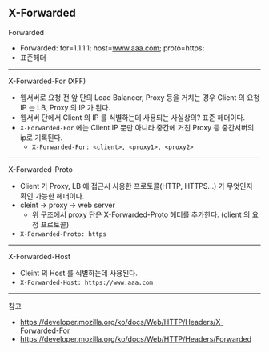 ## X-Forwarded

Forwarded
- Forwarded: for=1.1.1.1; host=www.aaa.com; proto=https;
- 표준헤더

---

X-Forwarded-For (XFF)
- 웹서버로 요청 전 앞 단의 Load Balancer, Proxy 등을 거치는 경우 Client 의 요청 IP 는 LB, Proxy 의 IP 가 된다.
- 웹서버 단에서 Client 의 IP 를 식별하는데 사용되는 사실상의? 표준 헤더이다.
- `X-Forwarded-For` 에는 Client IP 뿐만 아니라 중간에 거친 Proxy 등 중간서버의 ip로 기록된다.
  - `X-Forwarded-For: <client>, <proxy1>, <proxy2>`

---

X-Forwarded-Proto
- Client 가 Proxy, LB 에 접근시 사용한 프로토콜(HTTP, HTTPS...) 가 무엇인지 확인 가능한 헤더이다.
- cleint -> proxy -> web server
  - 위 구조에서 proxy 단은 X-Forwarded-Proto 헤더를 추가한다. (client 의 요청 프로토콜)
- `X-Forwarded-Proto: https`

---

X-Forwarded-Host
- Cleint 의 Host 를 식별하는데 사용된다.
- `X-Forwarded-Host: https://www.aaa.com`


---

참고
- https://developer.mozilla.org/ko/docs/Web/HTTP/Headers/X-Forwarded-For
- https://developer.mozilla.org/ko/docs/Web/HTTP/Headers/Forwarded


